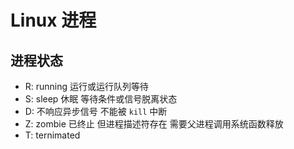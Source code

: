 # Linux 进程

## 进程状态

* R: running 运行或运行队列等待
* S: sleep 休眠 等待条件或信号脱离状态
* D: 不响应异步信号 不能被 `kill` 中断
* Z: zombie 已终止 但进程描述符存在 需要父进程调用系统函数释放
* T: ternimated
